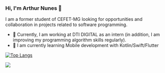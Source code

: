 ### Hi, I'm Arthur Nunes 👋
I am a former student of CEFET-MG looking for opportunities and collaboration in projects related to software programming.
- 🔭 Currently, I am working at DTI DIGITAL as an intern (in addition, I am improving my programming algorithm skills regularly).
- 🌱 I am currently learning Mobile development with Kotlin/Swift/Flutter


[![Top Langs](https://github-readme-stats.vercel.app/api/top-langs/?username=ArthurSilvaN&layout=compact)](https://github.com/ArthurSilvaN/github-readme-stats)

[<img src="https://img.shields.io/badge/linkedin-%230077B5.svg?&style=for-the-badge&logo=linkedin&logoColor=white" />](https://www.linkedin.com/in/arthurrsn/)

<!--
![YOUR github stats](https://github-readme-stats.vercel.app/api?username=ArthurSilvaN)
-->
<!--
**ArthurSilvaN/ArthurSilvaN** is a ✨ _special_ ✨ repository because its `README.md` (this file) appears on your GitHub profile.

Here are some ideas to get you started:

- 🔭 I’m currently working on ...
- 🌱 I’m currently learning ...
- 👯 I’m looking to collaborate on ...
- 🤔 I’m looking for help with ...
- 💬 Ask me about ...
- 📫 How to reach me: ...
- 😄 Pronouns: ...
- ⚡ Fun fact: ...
-->
